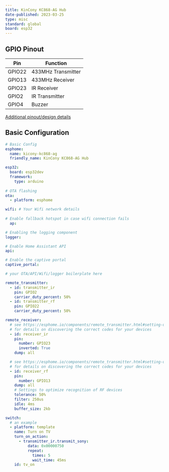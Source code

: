 ```yaml
---
title: KinCony KC868-AG Hub
date-published: 2023-03-25
type: misc
standard: global
board: esp32
---
```



## GPIO Pinout

| Pin    | Function           |
| ------ | ------------------ |
| GPIO22 | 433MHz Transmitter |
| GPIO13 | 433MHz Receiver    |
| GPIO23 | IR Receiver        |
| GPIO2  | IR Transmitter     |
| GPIO4  | Buzzer             |

[Additional pinout/design details](https://www.kincony.com/kc868-ag-iot-ir-controller.html)

## Basic Configuration

```yaml
# Basic Config
esphome:
  name: kicony-kc868-ag
  friendly_name: KinCony KC868-AG Hub

esp32:
  board: esp32dev
  framework:
    type: arduino
  
# OTA flashing
ota:
  - platform: esphome

wifi: # Your Wifi network details
  
# Enable fallback hotspot in case wifi connection fails  
  ap:

# Enabling the logging component
logger:

# Enable Home Assistant API
api:

# Enable the captive portal
captive_portal:

# your OTA/API/Wifi/logger boilerplate here

remote_transmitter:
  - id: transmitter_ir
    pin: GPIO2
    carrier_duty_percent: 50%
  - id: transmitter_rf
    pin: GPIO22
    carrier_duty_percent: 50%

remote_receiver:
  # see https://esphome.io/components/remote_transmitter.html#setting-up-infrared-devices
  # for details on discovering the correct codes for your devices
  - id: receiver_ir
    pin:
      number: GPIO23
      inverted: True
    dump: all

  # see https://esphome.io/components/remote_transmitter.html#setting-up-rf-devices
  # for details on discovering the correct codes for your devices
  - id: receiver_rf
    pin:
      number: GPIO13
    dump: all
    # Settings to optimize recognition of RF devices
    tolerance: 50%
    filter: 250us
    idle: 4ms
    buffer_size: 2kb

switch:
  # an example
  - platform: template
    name: Turn on TV
    turn_on_action:
      - transmitter_ir.transmit_sony:
          data: 0x00000750
          repeat:
            times: 5
            wait_time: 45ms
    id: tv_on
```
